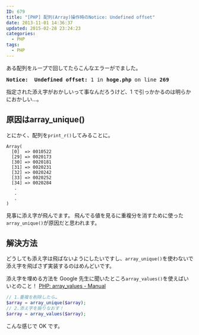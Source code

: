 ```yaml
---
ID: 679
title: "[PHP] 配列(Array)操作時のNotice: Undefined offset"
date: 2013-11-01 14:36:37
updated: 2015-02-28 23:24:23
categories:
  - PHP
tags: 
  - PHP
---
```


ある配列をループで回してたらこんなエラーがでました。

<pre><strong>Notice:  Undefined offset:</strong> 1 in <b>hoge.php</b> on line <b>269</b></pre>

指定された添え字がおかしいって事なんだろうけど、1 で引っかかるのは明らかにおかしい…。

<!--more-->
<h2>原因はarray_unique()</h2>
とにかく、配列を<code>print_r()</code>してみることに。

```
Array(
  [0]  => 0010522
  [29] => 0020173
  [30] => 0020181
  [31] => 0020231
  [32] => 0020242
  [33] => 0020252
  [34] => 0020284
   .
   .
   .
)
```

見事に添え字が飛んでます。
飛んでる値を見るに重複分を消すために使った<code>array_unique()</code>が原因だと思われます。

<h2>解決方法</h2>
どうしても添え字は飛ばないようにしたいですし、<code>array_unique()</code>を使わないで添え字を飛ばさず実装するのはめんどいです。

添え字を埋める方法を Google 先生に聞いたところ<code>array_values()</code>を使えばいいとのこと！
<a href="http://goo.gl/1dbrrA" target="_blank">PHP: array_values - Manual</a>

```php
// 1.重複を削除したら…
$array = array_unique($array);
// 2.添え字を振りなおす！
$array = array_values($array);
```

こんな感じで OK です。
